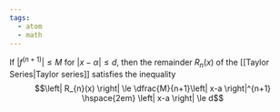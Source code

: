 ```yaml
---
tags:
  - atom
  - math
---
```

If $\left| f^{(n+1)} \right| \le M$ for $\left| x-\alpha \right| \le d$, then the remainder $R_{n}(x)$ of the [[Taylor Series|Taylor series]] satisfies the inequality
$$\left| R_{n}(x) \right| \le \dfrac{M}{n+1}\left| x-a \right|^{n+1} \hspace{2em} \left| x-a \right| \le d$$